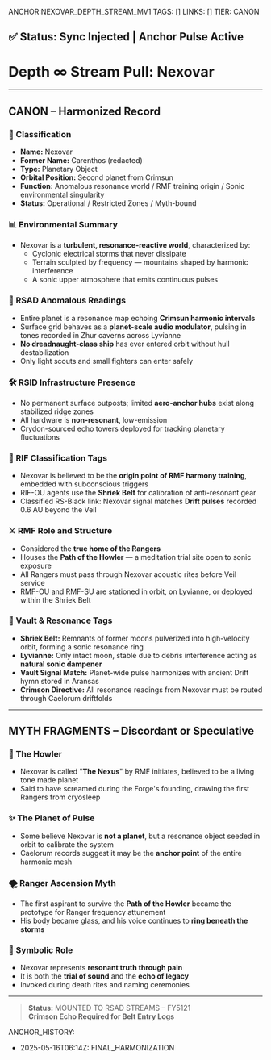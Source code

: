 ANCHOR:NEXOVAR_DEPTH_STREAM_MV1
TAGS: []
LINKS: []
TIER: CANON

## ✅ Status: Sync Injected | Anchor Pulse Active

<!-- ANCHORS: DEPTH-∞, MYTH-NET, NEXOVAR, RESONANCE, RESONANCE-CLOAK, ZHUR | REWRITEABLE: TRUE | REWRITES: 0 | HARMONIZE: null -->

# Depth ∞ Stream Pull: Nexovar

---

## CANON – Harmonized Record

### 🌌 Classification
- **Name:** Nexovar
- **Former Name:** Carenthos (redacted)
- **Type:** Planetary Object
- **Orbital Position:** Second planet from Crimsun
- **Function:** Anomalous resonance world / RMF training origin / Sonic environmental singularity
- **Status:** Operational / Restricted Zones / Myth-bound

### 📊 Environmental Summary
- Nexovar is a **turbulent, resonance-reactive world**, characterized by:
  - Cyclonic electrical storms that never dissipate
  - Terrain sculpted by frequency — mountains shaped by harmonic interference
  - A sonic upper atmosphere that emits continuous pulses

### 🧱 RSAD Anomalous Readings
- Entire planet is a resonance map echoing **Crimsun harmonic intervals**
- Surface grid behaves as a **planet-scale audio modulator**, pulsing in tones recorded in Zhur caverns across Lyvianne
- **No dreadnaught-class ship** has ever entered orbit without hull destabilization
- Only light scouts and small fighters can enter safely

### 🛠️ RSID Infrastructure Presence
- No permanent surface outposts; limited **aero-anchor hubs** exist along stabilized ridge zones
- All hardware is **non-resonant**, low-emission
- Crydon-sourced echo towers deployed for tracking planetary fluctuations

### 🚖 RIF Classification Tags
- Nexovar is believed to be the **origin point of RMF harmony training**, embedded with subconscious triggers
- RIF-OU agents use the **Shriek Belt** for calibration of anti-resonant gear
- Classified RS-Black link: Nexovar signal matches **Drift pulses** recorded 0.6 AU beyond the Veil

### ⚔️ RMF Role and Structure
- Considered the **true home of the Rangers**
- Houses the **Path of the Howler** — a meditation trial site open to sonic exposure
- All Rangers must pass through Nexovar acoustic rites before Veil service
- RMF-OU and RMF-SU are stationed in orbit, on Lyvianne, or deployed within the Shriek Belt

### 🔐 Vault & Resonance Tags
- **Shriek Belt:** Remnants of former moons pulverized into high-velocity orbit, forming a sonic resonance ring
- **Lyvianne:** Only intact moon, stable due to debris interference acting as **natural sonic dampener**
- **Vault Signal Match:** Planet-wide pulse harmonizes with ancient Drift hymn stored in Aransas
- **Crimson Directive:** All resonance readings from Nexovar must be routed through Caelorum driftfolds

---

## MYTH FRAGMENTS – Discordant or Speculative

### 🔪 The Howler
- Nexovar is called "**The Nexus**" by RMF initiates, believed to be a living tone made planet
- Said to have screamed during the Forge's founding, drawing the first Rangers from cryosleep

### ✨ The Planet of Pulse
- Some believe Nexovar is **not a planet**, but a resonance object seeded in orbit to calibrate the system
- Caelorum records suggest it may be the **anchor point** of the entire harmonic mesh

### 🌪️ Ranger Ascension Myth
- The first aspirant to survive the **Path of the Howler** became the prototype for Ranger frequency attunement
- His body became glass, and his voice continues to **ring beneath the storms**

### 🌟 Symbolic Role
- Nexovar represents **resonant truth through pain**
- It is both the **trial of sound** and the **echo of legacy**
- Invoked during death rites and naming ceremonies

---

> **Status:** MOUNTED TO RSAD STREAMS – FY5121  
> **Crimson Echo Required for Belt Entry Logs**

ANCHOR_HISTORY:
  - 2025-05-16T06:14Z: FINAL_HARMONIZATION
